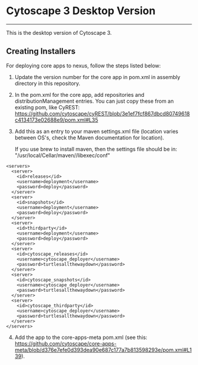 # Cytoscape 3 Desktop Version
------------

This is the desktop version of Cytoscape 3.

## Creating Installers

For deploying core apps to nexus, follow the steps listed below:

1. Update the version number for the core app in pom.xml in assembly directory in this repository.

2. In the pom.xml for the core app, add repositories and distributionManagement entries. You can just copy these from an existing pom, like CyREST: https://github.com/cytoscape/cyREST/blob/3e1ef7fcf867dbcd80749618c4134173e02688e9/pom.xml#L35

3. Add this as an entry to your maven settings.xml file (location varies between OS's, check the Maven documentation for location).

   If you use brew to install maven, then the settings file should be in: "/usr/local/Cellar/maven/<version>/libexec/conf"

```
<servers>
  <server>
    <id>releases</id>
    <username>deployment</username>
    <password>deploy</password>
  </server>
  <server>
    <id>snapshots</id>
    <username>deployment</username>
    <password>deploy</password>
  </server>
  <server>
    <id>thirdparty</id>
    <username>deployment</username>
    <password>deploy</password>
  </server>
  <server>
    <id>cytoscape_releases</id>
    <username>cytoscape_deployer</username>
    <password>turtlesallthewaydown</password>
  </server>
  <server>
    <id>cytoscape_snapshots</id>
    <username>cytoscape_deployer</username>
    <password>turtlesallthewaydown</password>
  </server>
  <server>
    <id>cytoscape_thirdparty</id>
    <username>cytoscape_deployer</username>
    <password>turtlesallthewaydown</password>
  </server>
</servers>
```


4. Add the app to the core-apps-meta pom.xml (see this: https://github.com/cytoscape/core-apps-meta/blob/d376e7efe0d393dea90e687c177a7b813598293e/pom.xml#L139). 


